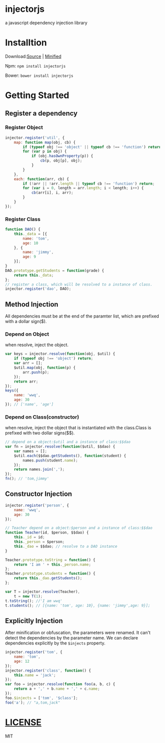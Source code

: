 # injectorjs
a javascript dependency injection library

# Installtion
Download:[Source](https://raw.githubusercontent.com/zjuwwq/injectorjs/master/injector.js) | [Minified](https://raw.githubusercontent.com/zjuwwq/injectorjs/master/injector.min.js)

Npm: `npm install injectorjs`

Bower: `bower install injectorjs`

# Getting Started
## Register a dependency
### Register Object

```javascript
injector.register('util', {
	map: function map(obj, cb) {
		if (typeof obj !== 'object' || typeof cb !== 'function') return;
		for (var p in obj) {
			if (obj.hasOwnProperty(p)) {
				cb(p, obj[p], obj);
			}
		}
	},
	each: function(arr, cb) {
		if (!arr || !arr.length || typeof cb !== 'function') return;
		for (var i = 0, length = arr.length; i < length; i++) {
			cb(arr[i], i, arr);
		}
	}
});
```

### Register Class

```javascript
function DAO() {
	this._data = [{
		name: 'tom',
		age: 10
	}, {
		name: 'jimmy',
		age: 9
	}];
}
DAO.prototype.getStudents = function(grade) {
	return this._data;
};
// register a class, which will be resolved to a instance of class.
injector.register('dao', DAO);
```
## Method Injection
All dependencies must be at the end of the paramter list, which are prefixed with a dollar sign($).

### Depend on Object
when resolve, inject the object.

``` javascript
var keys = injector.resolve(function(obj, $util) {
	if (typeof obj !== 'object') return;
	var arr = [];
	$util.map(obj, function(p) {
		arr.push(p);
	});
	return arr;
});
keys({
	name: 'wwq',
	age: 30
}); // ['name', 'age']
```

### Depend on Class(constructor)
when resolve, inject the object that is instantiated with the class.Class is prefixed with two dollar signs($$).

``` javascript
// depend on a object:$util and a instance of class:$$dao
var fn = injector.resolve(function($util, $$dao) {
	var names = [];
	$util.each($$dao.getStudents(), function(student) {
		names.push(student.name);
	});
	return names.join(',');
});
fn(); // 'tom,jimmy'
```

## Constructor Injection

``` javascript
injector.register('person', {
	name: 'wwq',
	age: 30
});

// Teacher depend on a object:$person and a instance of class:$$dao
function Teacher(id, $person, $$dao) {
	this._id = id;
	this._person = $person;
	this._dao = $$dao; // resolve to a DAO instance
}

Teacher.prototype.toString = function() {
	return 'I am ' + this._person.name;
};
Teacher.prototype.students = function() {
	return this._dao.getStudents();
};

var T = injector.resolve(Teacher),
	t = new T(1);
t.toString(); //'I am wwq'
t.students(); // [{name: 'tom', age: 10}, {name: 'jimmy',age: 9}];
```

## Explicitly Injection
After minification or obfuscation, the parameters were renamed.
It can't detect the dependencies by the parameter name. We can declare dependencies explicitly by the ```$injects``` property.

```javascript
injector.register('tom', {
	name: 'tom',
	age: 12
});
injector.register('class', function() {
	this.name = 'jack';
});
var foo = injector.resolve(function foo(a, b, c) {
	return a + ',' + b.name + ',' + c.name;
});
foo.$injects = ['tom', '$class'];
foo('a'); // "a,tom,jack"
```


# [LICENSE](https://github.com/zjuwwq/injectorjs/blob/master/LICENSE)
MIT